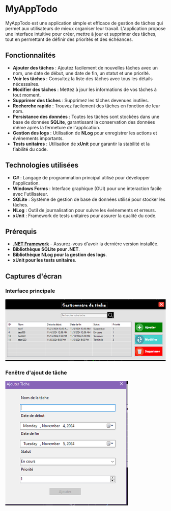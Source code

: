 # MyAppTodo

MyAppTodo est une application simple et efficace de gestion de tâches qui permet aux utilisateurs de mieux organiser leur travail. L'application propose une interface intuitive pour créer, mettre à jour et supprimer des tâches, tout en permettant de définir des priorités et des échéances.

## Fonctionnalités

- **Ajouter des tâches** : Ajoutez facilement de nouvelles tâches avec un nom, une date de début, une date de fin, un statut et une priorité.  
- **Voir les tâches** : Consultez la liste des tâches avec tous les détails nécessaires.  
- **Modifier des tâches** : Mettez à jour les informations de vos tâches à tout moment.  
- **Supprimer des tâches** : Supprimez les tâches devenues inutiles.  
- **Recherche rapide** : Trouvez facilement des tâches en fonction de leur nom.  
- **Persistance des données** : Toutes les tâches sont stockées dans une base de données **SQLite**, garantissant la conservation des données même après la fermeture de l'application.  
- **Gestion des logs** : Utilisation de **NLog** pour enregistrer les actions et événements importants.  
- **Tests unitaires** : Utilisation de **xUnit** pour garantir la stabilité et la fiabilité du code.  

## Technologies utilisées

- **C#** : Langage de programmation principal utilisé pour développer l'application.  
- **Windows Forms** : Interface graphique (GUI) pour une interaction facile avec l'utilisateur.  
- **SQLite** : Système de gestion de base de données utilisé pour stocker les tâches.  
- **NLog** : Outil de journalisation pour suivre les événements et erreurs.  
- **xUnit** : Framework de tests unitaires pour assurer la qualité du code.  

## Prérequis

- [**.NET Framework**](https://dotnet.microsoft.com/download) - Assurez-vous d'avoir la dernière version installée.  
- **Bibliothèque SQLite pour .NET**.  
- **Bibliothèque NLog pour la gestion des logs**.  
- **xUnit pour les tests unitaires**.  

## Captures d'écran

### Interface principale  
![Interface principale](myapptodo/images/main_interface.png)  

### Fenêtre d'ajout de tâche  
![Fenêtre d'ajout de tâche](myapptodo/images/add_task_dialog.png)  

